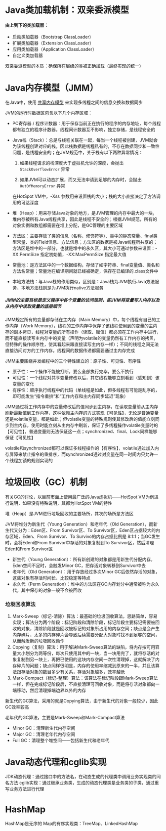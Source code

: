 # Java类加载机制：双亲委派模型

#### 由上到下的类加载器：

- 启动类加载器（Bootstrap ClassLoader）
- 扩展类加载器（Extension ClassLoader）
- 应用类加载器（Application ClassLoader）
- 自定义类加载器

双亲委派模型的本质：确保所在层级的类被正确加载（最终实现的统一）



# Java内存模型（JMM）

在Java中，使用 <u>共享内存模型</u> 来实现多线程之间的信息交换和数据同步

JVM的运行时数据区包含以下几个内存区域：

- PC寄存器 / 程序计数器：用于保存当前正在执行的程序的内存地址，每个线程都有独立的程序计数器，线程间计数器互不影响，独立存储，是线程安全的

- Java栈（Stack）：总是与线程关联在一起，每当一个线程被创建，JVM就会为该线程创建对应的栈，因此栈数据是线程私有的，不存在数据同步和一致性问题，是线程安全的；在JVM规范中，关于栈有以下两种异常情况：
  
  1. 如果线程请求的栈深度大于虚拟机允许的深度，会抛出 `StackOverflowError` 异常
  
  2. 如果JVM可以动态扩展，而又无法申请到足够的内存时，会抛出 `OutOfMemoryError` 异常
  
  在HotSpot VM中，-Xss 参数用来设置栈的大小；栈的大小直接决定了方法调用的可达深度
  
- 堆（Heap）：用来存储Java对象的地方，是JVM管理的内存中最大的一块，堆内存被所有Java线程共享，因此是线程不安全的；根据JVM规范，所有的对象实例和数组都需要在堆上分配，是GC管理的主要区域

- 方法区：主要存放了类的信息（名称、修饰符等）、类中的静态常量、final类型常量、类的Field信息、方法信息；方法区的数据是被Java线程所共享的；方法区是堆中的一部分，也就是堆中的永久区，其大小可通过参数来设置：-XX:PermSize 指定初始值，-XX:MaxPermSize 指定最大值

- 常量池：是方法区中的一个数据结构，存储了如字符串、final变量值、类名和方法名常量；常量池在编译期间就已经被确定，保存在已编译的.class文件中

- 本地方法栈：与Java栈的作用类似，区别是：Java栈为JVM执行Java方法服务，本地方法栈则是为JVM执行native方法服务

##### JMM的主要目标是定义程序中各个变量的访问规则，即JVM将变量写入内存以及从内存中读取变量的底层细节

JMM规定所有的变量都存储在主内存（Main Memory）中，每个线程有自己的工作内存（Work Memory），线程的工作内存中保存了该线程使用到的变量的主内存的副本拷贝，线程对变量的所有操作（读取、赋值）都必须在工作内存中进行，而不能直接读写主内存中的变量（声明为volatile的变量仍然有工作内存的拷贝，但特殊的操作顺序性，使其看起来跟直接读写主内存一样）；不同的线程之间无法直接访问对方的工作内存，线程间的数据传递都需要通过主内存完成

JMM主要围绕并发编程中的三个特性建立的：原子性、可见性、有序性

- 原子性：一个操作不能被打断，要么全部执行完毕，要么不执行
- 可见性：一个线程对共享变量修改以后，其它线程能够立刻看到（感知到）该变量的变化
- 有序性：顺序执行线程中的代码（单线程是如此，但多线程有可能是乱序的，即可能发生“指令重排”和“工作内存和主内存同步延迟”现象）

JMM通过将工作内存中的变量修改后的值同步到主内存，在读取变量前从主内存刷新最新值到工作内存，这种依赖主内存的方式实现【可见性】，无论是普通变量还是volatile变量，都是如此；但volatile变量的特殊规则使其修改后的值能立刻同步到主内存，使用时能立刻从主内存中刷新，保证了多线程操作volatile变量时的【可见性】，普通变量则无法保证这一点；synchronized、final、Lock同样能够保证【可见性】

volatile和synchronized都可以保证多线程操作的【有序性】，volatile通过加入内存屏障来禁止指令的重排序，而synchronized通过对变量在同一时间内只允许一个线程加锁的规则实现的



# 垃圾回收（GC）机制

有关GC的讨论，以目前市面上使用最广泛的Java虚拟机——HotSpot VM为例进行说明，如果没有特殊说明，其都为HotSpot VM的特性

堆（Heap）是JVM进行垃圾回收的主要场所，其次的场所是方法区

JVM将堆分为新生代（Young Generation）和老年代（Old Generation），而新生代又分为：Eden区、From Survivor区、To Survivor区，Eden区占据较大的内存区域，Eden、From Survivor、To Survivo的内存占据比例是 8:1:1；当GC发生时，会将Eden和From Survivor中存活的对象复制到To Survivor区，然后清理Eden和From Survivor区

- 新生代（Young Generation）：所有新创建的对象都是用新生代分配内存，Eden空间不足时，会触发Minor GC，把存活对象转移到Survivor中去
- 老年代（Old Generation）：用于存放经过多次Minor GC后依然存活的对象，这些对象有存活时间长、比较稳定等特点
- 永久代（Perm Generation）：堆中的方法区在GC内存划分中通常被称为永久代，其中保存的对象一般不会被回收

### 垃圾回收算法

1. Mark-Sweep（标记-清除）算法：最基础的垃圾回收算法，思路简单，容易实现；算法分为两个阶段：标记阶段和清除阶段，标记阶段主要标记需要被回收的对象，清除阶段就是回收被标记的对象所占用的内存空间；缺点是会产生内存碎片，太多的内存碎片会导致后续需要分配大对象时找不到足够的空间，从而触发新的垃圾回收动作
2. Copying（复制）算法：用于解决Mark-Sweep算法的缺陷，将内存按可用容量大小划分为两等份，每次只使用其中的一块，当一块用完了，就将存活的对象复制到另一块上，再把已使用的这块内存空间一次性清理掉，这就解决了内存碎片的问题；缺点同样很明显，内存的使用率缩减到原来的一半，并且该算法跟存活对象的数目多少有关系，存活对象越多，效率越低
3. Mark-Compact（标记-整理）算法：该算法在标记阶段跟Mark-Sweep算法一样，但在完成标记阶段后，不直接清理可回收对象，而是将存活对象都向一端移动，然后清理掉端边界以外的内存

新生代的GC算法，采用的就是Copying算法，由于新生代的对象一般较少，因此GC效率较高

老年代的GC算法，主要是Mark-Sweep和Mark-Compact算法

- Minor GC：清理新生代内存空间
- Major GC：清理老年代内存空间
- Full GC：清理整个堆空间——包括新生代和老年代



# Java动态代理和cglib实现

JDK动态代理：通过接口中的方法名，在动态生成的代理类中调用业务实现类的同名方法
cglib实现：通过继承业务类，生成的动态代理类是业务类的子类，通过重写业务方法进行代理



# HashMap

HashMap是无序的
Map的有序实现类：TreeMap、LinkedHashMap